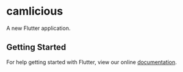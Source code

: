 # camlicious

A new Flutter application.

## Getting Started

For help getting started with Flutter, view our online
[documentation](https://flutter.io/).
